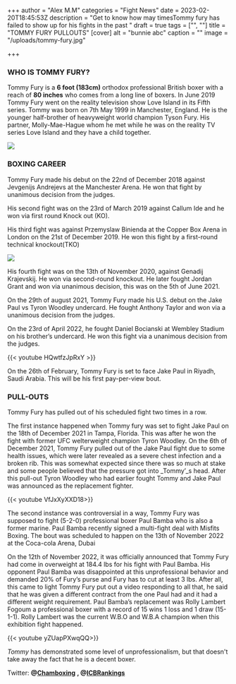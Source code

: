 +++
author = "Alex M.M"
categories = "Fight News"
date = 2023-02-20T18:45:53Z
description = "Get to know how may timesTommy fury has failed to show up for his fights in the past "
draft = true
tags = ["", ""]
title = "TOMMY FURY PULLOUTS"
[cover]
alt = "bunnie abc"
caption = ""
image = "/uploads/tommy-fury.jpg"

+++
### WHO IS TOMMY FURY?

Tommy Fury is a **6 foot (183cm)** orthodox professional British boxer with a reach of **80 inches** who comes from a long line of boxers. In June 2019 Tommy Fury went on the reality television show Love Island in its Fifth series. Tommy was born on 7th  May 1999 in Manchester, England. He is the younger half-brother of heavyweight world champion Tyson Fury. His partner, Molly-Mae-Hague whom he met while he was on the reality TV series Love Island and they have a child together.

![](/uploads/tommy-fury-e0d9.webp)

### BOXING CAREER

Tommy Fury made his debut on the 22nd of December 2018 against Jevgenijs Andrejevs at the Manchester Arena. He won that fight by unanimous decision from the judges.

His second fight was on the 23rd of March 2019 against Callum Ide and he won via first round Knock out (KO).

His third fight was against Przemyslaw Binienda at the Copper Box Arena in London on the 21st of December 2019. He won this fight by a first-round technical knockout(TKO)

![](/uploads/sun_instagram_image_download_tommytntfury_124306.jpg)

His fourth fight was on the 13th of November 2020, against Genadij Krajevskij. He won via second-round knockout. He later fought Jordan Grant and won via unanimous decision, this was on the 5th of June 2021.

On the 29th of august 2021, Tommy Fury made his U.S. debut on the Jake Paul vs Tyron Woodley undercard. He fought Anthony Taylor and won via a unanimous decision from the judges.

On the 23rd of April 2022, he fought Daniel Bocianski at Wembley Stadium on his brother’s undercard. He won this fight via a unanimous decision from the judges.

{{< youtube HQwtfzJpRxY >}}

On the 26th of  February, Tommy Fury is set to face Jake Paul in Riyadh, Saudi Arabia. This will be his first pay-per-view bout.

### PULL-OUTS

Tommy Fury has pulled out of his scheduled fight two times in a row.

The first instance happened when Tommy fury was set to fight Jake Paul on the 18th of December 2021 in Tampa, Florida. This was after he won the fight with former UFC welterweight champion Tyron Woodley. On the 6th of December 2021, Tommy Fury pulled out of the Jake Paul fight due to some health issues, which were later revealed as a severe chest infection and a broken rib. This was somewhat expected since there was so much at stake and some people believed that the pressure got into _Tommy’_s head. After this pull-out Tyron Woodley who had earlier fought Tommy and Jake Paul was announced as the replacement fighter.

{{< youtube  VfJxXyXXD18>}}

The second instance was controversial in a way, Tommy Fury was supposed to fight (5-2-0) professional boxer Paul Bamba who is also a former marine. Paul Bamba recently signed a multi-fight deal with Misfits Boxing. The bout was scheduled to happen on the 13th of November 2022 at the Coca-cola Arena, Dubai

On the 12th of November 2022, it was officially announced that Tommy Fury had come in overweight at 184.4 lbs for his fight with Paul Bamba. His opponent Paul Bamba was disappointed at this unprofessional behavior and demanded 20% of Fury’s purse and Fury has to cut at least 3 lbs. After all, this came to light Tommy Fury put out a video responding to all that, he said that he was given a different contract from the one Paul had and it had a different weight requirement. Paul Bamba’s replacement was Rolly Lambert Fogoum a professional boxer with a record of 15 wins 1 loss and 1 draw (15-1-1). Rolly Lambert was the current W.B.O and W.B.A champion when this exhibition fight happened.

{{< youtube  yZUapPXwqQQ>}}

_Tommy_ has demonstrated some level of unprofessionalism, but that doesn't take away the fact that he is a decent boxer.

Twitter:  **@**[**Chamboxing**](https://twitter.com/ChamBoxing) **, @**[**ICBRankings**](https://twitter.com/ICBrankings)